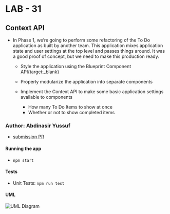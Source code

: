 # LAB - 31

## Context API
- In Phase 1, we’re going to perform some refactoring of the To Do application as built by another team. This application mixes application state and user settings at the top level and passes things around. It was a good proof of concept, but we need to make this production ready.

  - Style the application using the Blueprint Component API{target:_blank}

  - Properly modularize the application into separate components

  - Implement the Context API to make some basic application settings available to components

    - How many To Do Items to show at once
    - Whether or not to show completed items
### Author: Abdinasir Yussuf

- [submission PR](https://github.com/tutuorial-401js/class-00)

#### Running the app

- `npm start`

#### Tests

- Unit Tests: `npm run test`

#### UML
![UML Diagram](uml.png)